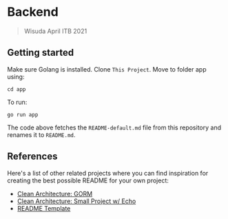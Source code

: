 # Backend
> Wisuda April ITB 2021

## Getting started

Make sure Golang is installed.
Clone `This Project`. Move to folder app using:
```shell
cd app
```

To run:
```shell
go run app
```

The code above fetches the `README-default.md` file from this repository and
renames it to `README.md`.

## References

Here's a list of other related projects where you can find inspiration for
creating the best possible README for your own project:

- [Clean Architecture: GORM](https://hackernoon.com/creating-clean-architecture-using-golang-9h5i3wgr)
- [Clean Architecture: Small Project w/ Echo](https://github.com/bxcodec/go-clean-arch)
- [README Template](https://github.com/jehna/readme-best-practices/blob/master/README.md)